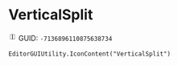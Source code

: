# VerticalSplit
![](/img/VerticalSplit.png)
GUID: `-7136896110875638734`
```
EditorGUIUtility.IconContent("VerticalSplit")
```
